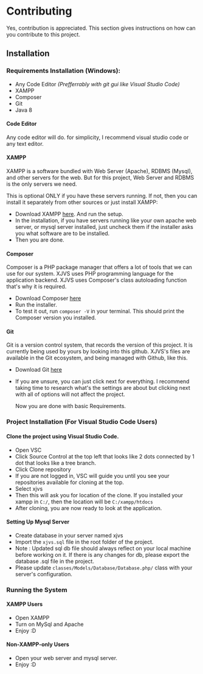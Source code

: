 # Contributing
Yes, contribution is appreciated. This section gives instructions on how can you contribute to this project.
## Installation

### Requirements Installation (Windows):
- Any Code Editor *(Prefferrably with git gui like Visual Studio Code)*
- XAMPP
- Composer
- Git
- Java 8

#### Code Editor
Any code editor will do. for simplicity, I recommend visual studio code or any text editor.

#### XAMPP
XAMPP is a software bundled with Web Server (Apache), RDBMS (Mysql), and other servers for the web. But for this project, Web Server and RDBMS is the only servers we need.

This is optional ONLY if you have these servers running. If not, then you can install it separately from other sources or just install XAMPP:

- Download XAMPP [here](https://www.apachefriends.org/). And run the setup.
- In the installation, if you have servers running like your own apache web server, or mysql server installed, just uncheck them if the installer asks you what software are to be installed.
- Then you are done.

#### Composer
Composer is a PHP package manager that offers a lot of tools that we can use for our system. XJVS uses PHP programming language for the application backend. XJVS uses Composer's class autoloading function that's why it is required.

- Download Composer [here](https://getcomposer.org/download/)
- Run the installer.
- To test it out, run `composer -V` in your terminal. This should print the Composer version you installed.

#### Git
Git is a version control system, that records the version of this project. It is currently being used by yours by looking into this github. XJVS's files are available in the Git ecosystem, and being managed with Github, like this.

- Download Git [here](https://git-scm.com/download/win)
- If you are unsure, you can just click next for everything. I recommend taking time to research what's the settings are about but clicking next with all of options will not affect the project.

  Now you are done with basic Requirements.

### Project Installation (For Visual Studio Code Users)
#### Clone the project using Visual Studio Code.
  - Open VSC
  - Click Source Control at the top left that looks like 2 dots connected by 1 dot that looks like a tree branch.
  - Click Clone repository
  - If you are not logged in, VSC will guide you until you see your repositories available for cloning at the top.
  - Select xjvs
  - Then this will ask you for location of the clone. If you installed your xampp in `C:/`, then the location will be `C:/xampp/htdocs` 
  - After cloning, you are now ready to look at the application.
    
#### Setting Up Mysql Server
  - Create database in your server named xjvs
  - Import the `xjvs.sql` file in the root folder of the project.
  - Note : Updated sql db file should always reflect on your local machine before working on it. If there is any changes for db, please export the database .sql file in the project.
  - Please update `classes/Models/Database/Database.php/` class with your server's configuration. 
    
### Running the System 
#### XAMPP Users 
  - Open XAMPP
  - Turn on MySql and Apache
  - Enjoy :D
#### Non-XAMPP-only Users
  - Open your web server and mysql server.
  - Enjoy :D
